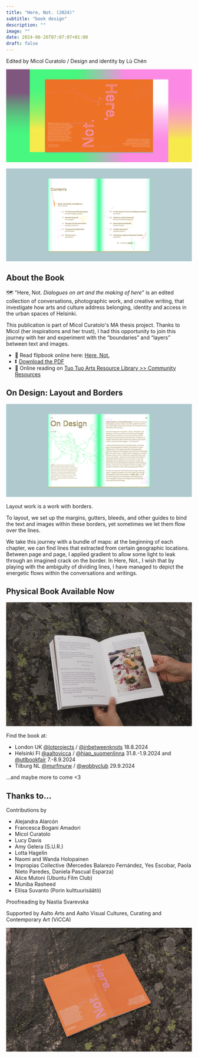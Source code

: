 ```yaml
---
title: "Here, Not. (2024)"
subtitle: "book design"
description: ""
image: ""
date: 2024-06-26T07:07:07+01:00
draft: false
---
```


Edited by Micol Curatolo / Design and identity by Lù Chén

[![Here, Not. Book Cover](./images/HereNot-CoverSpread.png)](./images/HereNot-CoverSpread.png)

[![Here, Not. Content Page](./images/HereNot-Content.png)](./images/HereNot-Content.png)

## About the Book

🗺 "Here, Not. *Dialogues on art and the making of here*" is an edited collection of conversations, photographic work, and creative writing, that investigate how arts and culture address belonging, identity and access in the urban spaces of Helsinki.

This publication is part of Micol Curatolo's MA thesis project. Thanks to Micol (her inspirations and her trust), I had this opportunity to join this journey with her and experiment with the “boundaries” and “layers” between text and images.

- 📖 Read flipbook online here: [Here, Not.](https://issuu.com/micolcuratolo/docs/pdfa-page--here-not-digital)
- ⏬ [Download the PDF](https://drive.google.com/file/d/1dnd073S2LEEeka9RuBlCZSV3ZX_4q3sc/view)
- 🔗 Online reading on [Tuo Tuo Arts Resource Library >> Community Resources](https://tuotuoarts.com/Resource-Library)

## On Design: Layout and Borders

[![Lù on Design](./images/HereNot-Design.png)](./images/HereNot-Design.png)

Layout work is a work with borders.  

To layout, we set up the margins, gutters, bleeds, and other guides to bind the text and images within these borders, yet sometimes we let them flow over the lines. 

We take this journey with a bundle of maps: at the beginning of each chapter, we can find lines that extracted from certain geographic locations. Between page and page, I applied gradient to allow some light to leak through an imagined crack on the border. In Here, Not., I wish that by playing with the ambiguity of dividing lines, I have managed to depict the energetic flows within the conversations and writings. 

## Physical Book Available Now

[![Here, Not. Physical book inner pages](./images/HereNot-PrintInner.jpg)](./images/HereNot-PrintInner.jpg)

Find the book at:
- London UK [@lotprojects](https://www.instagram.com/lotprojects/) / [@inbetweenknots](https://www.instagram.com/inbetweenknots/) 18.8.2024
- Helsinki FI [@aaltovicca](https://www.aalto.fi/en/department-of-art/visual-cultures-curating-and-contemporary-art-vicca) / [@hiap_suomenlinna](https://www.instagram.com/hiap_suomenlinna/) 31.8.-1.9.2024 and [@utlbookfair](https://www.instagram.com/utlbookfair/) 7.-8.9.2024
- Tilburg NL [@murfmurw](https://www.instagram.com/murfmurw/) / [@wobbyclub](https://www.instagram.com/wobbyclub/) 29.9.2024

...and maybe more to come <3

## Thanks to...

Contributions by  
- Alejandra Alarcón
- Francesca Bogani Amadori
- Micol Curatolo 
- Lucy Davis
- Amy Gelera (S.U.R.) 
- Lotta Hagelin
- Naomi and Wanda Holopainen
- Impropias Collective (Mercedes Balarezo Fernández, Yes Escobar, Paola Nieto Paredes, Daniela Pascual Esparza)
- Alice Mutoni (Ubuntu Film Club)
- Muniba Rasheed
- Eliisa Suvanto (Porin kulttuurisäätö)

Proofreading by Nastia Svarevska

Supported by Aalto Arts and Aalto Visual Cultures, Curating and Contemporary Art (ViCCA) 

[![Here, Not. Physical book cover](./images/HereNot-PrintCover.jpg)](./images/HereNot-PrintCover.jpg)